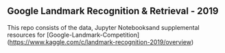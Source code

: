 ## Google Landmark Recognition & Retrieval - 2019
This repo consists of the data, Jupyter Notebooksand supplemental resources for [Google-Landmark-Competition] (https://www.kaggle.com/c/landmark-recognition-2019/overview)
